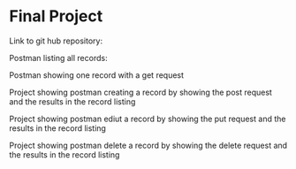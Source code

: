 # Final Project

Link to git hub repository: 

Postman listing all records: 

Postman showing one record with a get request 

Project showing postman creating a record by showing the post request and the results in the record listing 

Project showing postman ediut a record by showing the put request and the results in the record listing 

Project showing postman delete a record by showing the delete request and the results in the record listing

